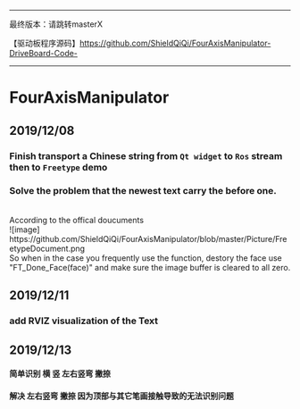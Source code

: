 ***
最终版本：请跳转masterX

【驱动板程序源码】https://github.com/ShieldQiQi/FourAxisManipulator-DriveBoard-Code-
***
# FourAxisManipulator

## 2019/12/08

### Finish transport a Chinese string from `Qt widget` to `Ros` stream then to `Freetype` demo

### Solve the problem that the newest text carry the before one.
<br>
According to the offical doucuments<br>
![image] https://github.com/ShieldQiQi/FourAxisManipulator/blob/master/Picture/FreetypeDocument.png
<br>So when in the case you frequently use the function, destory the face use "FT_Done_Face(face)" and make sure the image buffer is cleared to all zero.


## 2019/12/11

### add RVIZ visualization of the Text

## 2019/12/13

#### 简单识别 横 竖 左右竖弯 撇捺

#### 解决 左右竖弯 撇捺 因为顶部与其它笔画接触导致的无法识别问题

